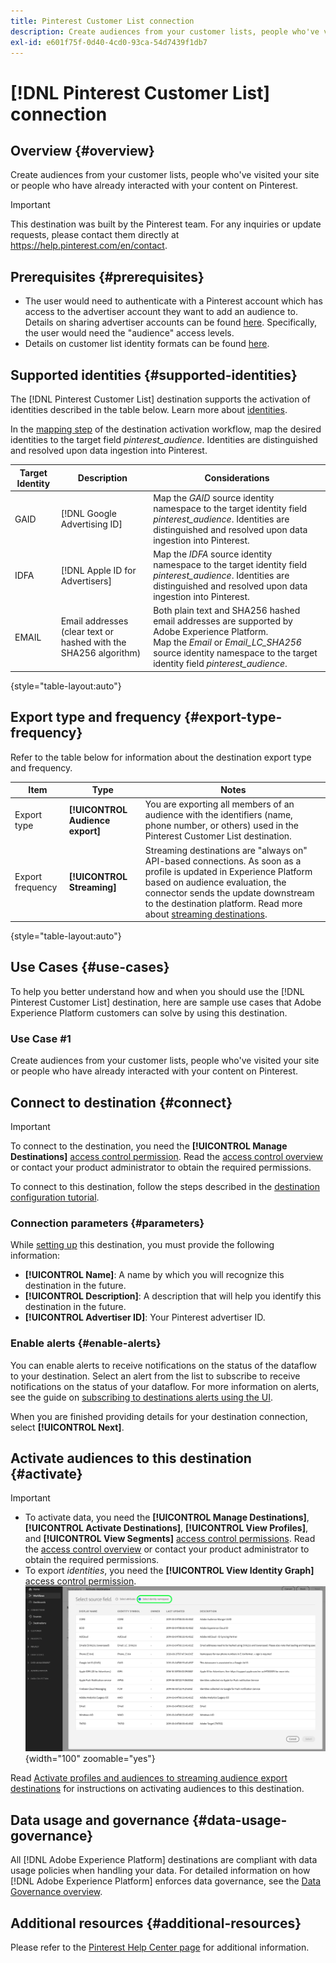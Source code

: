 ```yaml
---
title: Pinterest Customer List connection
description: Create audiences from your customer lists, people who've visited your site or people who have already interacted with your content on Pinterest.
exl-id: e601f75f-0d40-4cd0-93ca-54d7439f1db7
---
```

# [!DNL Pinterest Customer List] connection

## Overview {#overview}

Create audiences from your customer lists, people who've visited your site or people who have already interacted with your content on Pinterest.

>[!IMPORTANT]
>
>This destination was built by the Pinterest team. For any inquiries or update requests, please contact them directly at https://help.pinterest.com/en/contact.

## Prerequisites {#prerequisites}

* The user would need to authenticate with a Pinterest account which has access to the advertiser account they want to add an audience to. Details on sharing advertiser accounts can be found [here](https://help.pinterest.com/en/business/article/share-and-manage-access-to-your-ad-accounts). Specifically, the user would need the "audience" access levels.
* Details on customer list identity formats can be found [here](https://help.pinterest.com/en/business/article/audience-targeting). 

## Supported identities {#supported-identities}

The [!DNL Pinterest Customer List] destination supports the activation of identities described in the table below. Learn more about [identities](https://experienceleague.adobe.com/docs/experience-platform/identity/namespaces.html?lang=en#getting-started).

In the [mapping step](/help/destinations/ui/activate-segment-streaming-destinations.md#mapping) of the destination activation workflow, map the desired identities to the target field *pinterest_audience*. Identities are distinguished and resolved upon data ingestion into Pinterest.

|Target Identity|Description|Considerations|
|---|---|---|
|GAID|[!DNL Google Advertising ID]|Map the *GAID* source identity namespace to the target identity field *pinterest_audience*. Identities are distinguished and resolved upon data ingestion into Pinterest.|
|IDFA|[!DNL Apple ID for Advertisers]|Map the *IDFA* source identity namespace to the target identity field *pinterest_audience*. Identities are distinguished and resolved upon data ingestion into Pinterest.|
|EMAIL|Email addresses (clear text or hashed with the SHA256 algorithm)|Both plain text and SHA256 hashed email addresses are supported by Adobe Experience Platform. <br> Map the *Email* or *Email_LC_SHA256* source identity namespace to the target identity field *pinterest_audience*.|

{style="table-layout:auto"}

## Export type and frequency {#export-type-frequency}

Refer to the table below for information about the destination export type and frequency.

| Item | Type | Notes |
---------|----------|---------|
| Export type | **[!UICONTROL Audience export]** | You are exporting all members of an audience with the identifiers (name, phone number, or others) used in the Pinterest Customer List destination.|
| Export frequency | **[!UICONTROL Streaming]** | Streaming destinations are "always on" API-based connections. As soon as a profile is updated in Experience Platform based on audience evaluation, the connector sends the update downstream to the destination platform. Read more about [streaming destinations](/help/destinations/destination-types.md#streaming-destinations).|

{style="table-layout:auto"}

## Use Cases {#use-cases}

To help you better understand how and when you should use the [!DNL Pinterest Customer List] destination, here are sample use cases that Adobe Experience Platform customers can solve by using this destination.

### Use Case #1

Create audiences from your customer lists, people who've visited your site or people who have already interacted with your content on Pinterest.

## Connect to destination {#connect}

>[!IMPORTANT]
> 
>To connect to the destination, you need the **[!UICONTROL Manage Destinations]** [access control permission](/help/access-control/home.md#permissions). Read the [access control overview](/help/access-control/ui/overview.md) or contact your product administrator to obtain the required permissions.

To connect to this destination, follow the steps described in the [destination configuration tutorial](../../ui/connect-destination.md).

### Connection parameters {#parameters}

While [setting up](../../ui/connect-destination.md) this destination, you must provide the following information:

*  **[!UICONTROL Name]**: A name by which you will recognize this destination in the future.
*  **[!UICONTROL Description]**: A description that will help you identify this destination in the future.
*  **[!UICONTROL Advertiser ID]**: Your Pinterest advertiser ID.

### Enable alerts {#enable-alerts}

You can enable alerts to receive notifications on the status of the dataflow to your destination. Select an alert from the list to subscribe to receive notifications on the status of your dataflow. For more information on alerts, see the guide on [subscribing to destinations alerts using the UI](../../ui/alerts.md).

When you are finished providing details for your destination connection, select **[!UICONTROL Next]**.

## Activate audiences to this destination {#activate}

>[!IMPORTANT]
> 
>* To activate data, you need the **[!UICONTROL Manage Destinations]**, **[!UICONTROL Activate Destinations]**, **[!UICONTROL View Profiles]**, and **[!UICONTROL View Segments]** [access control permissions](/help/access-control/home.md#permissions). Read the [access control overview](/help/access-control/ui/overview.md) or contact your product administrator to obtain the required permissions.
>* To export *identities*, you need the **[!UICONTROL View Identity Graph]** [access control permission](/help/access-control/home.md#permissions). <br> ![Select identity namespace highlighted in the workflow to activate audiences to destinations.](/help/destinations/assets/overview/export-identities-to-destination.png "Select identity namespace highlighted in the workflow to activate audiences to destinations."){width="100" zoomable="yes"}

Read [Activate profiles and audiences to streaming audience export destinations](/help/destinations/ui/activate-segment-streaming-destinations.md) for instructions on activating audiences to this destination.

## Data usage and governance {#data-usage-governance}

All [!DNL Adobe Experience Platform] destinations are compliant with data usage policies when handling your data. For detailed information on how [!DNL Adobe Experience Platform] enforces data governance, see the [Data Governance overview](https://experienceleague.adobe.com/docs/experience-platform/data-governance/home.html).

## Additional resources {#additional-resources}

Please refer to the [Pinterest Help Center page](https://help.pinterest.com/en/business/article/audience-targeting) for additional information.
